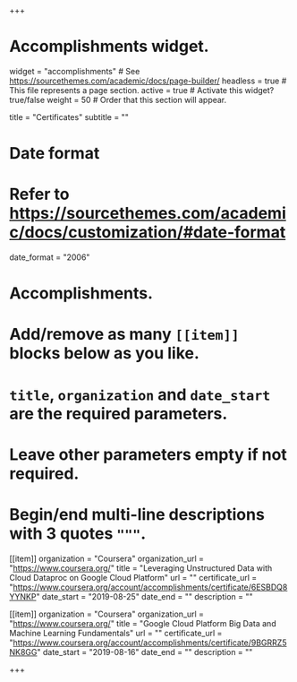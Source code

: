 +++
# Accomplishments widget.
widget = "accomplishments"  # See https://sourcethemes.com/academic/docs/page-builder/
headless = true  # This file represents a page section.
active = true  # Activate this widget? true/false
weight = 50  # Order that this section will appear.

title = "Certificates"
subtitle = ""

# Date format
#   Refer to https://sourcethemes.com/academic/docs/customization/#date-format
date_format = "2006"

# Accomplishments.
#   Add/remove as many `[[item]]` blocks below as you like.
#   `title`, `organization` and `date_start` are the required parameters.
#   Leave other parameters empty if not required.
#   Begin/end multi-line descriptions with 3 quotes `"""`.

[[item]]
  organization = "Coursera"
  organization_url = "https://www.coursera.org/"
  title = "Leveraging Unstructured Data with Cloud Dataproc on Google Cloud Platform"
  url = ""
  certificate_url = "https://www.coursera.org/account/accomplishments/certificate/6ESBDQ8YYNKP"
  date_start = "2019-08-25"
  date_end = ""
  description = ""

[[item]]
  organization = "Coursera"
  organization_url = "https://www.coursera.org/"
  title = "Google Cloud Platform Big Data and Machine Learning Fundamentals"
  url = ""
  certificate_url = "https://www.coursera.org/account/accomplishments/certificate/9BGRRZ5NK8GG"
  date_start = "2019-08-16"
  date_end = ""
  description = ""

+++
